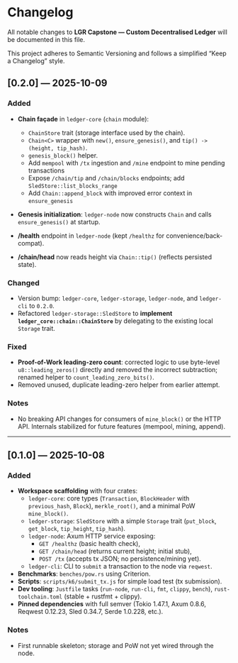 # Changelog
All notable changes to **LGR Capstone — Custom Decentralised Ledger** will be documented in this file.

This project adheres to Semantic Versioning and follows a simplified
“Keep a Changelog” style.

## [0.2.0] — 2025-10-09
### Added
- **Chain façade** in `ledger-core` (`chain` module):
  - `ChainStore` trait (storage interface used by the chain).
  - `Chain<C>` wrapper with `new()`, `ensure_genesis()`, and `tip() -> (height, tip_hash)`.
  - `genesis_block()` helper.
  - Add `mempool` with `/tx` ingestion and `/mine` endpoint to mine pending transactions
  - Expose `/chain/tip` and `/chain/blocks` endpoints; add `SledStore::list_blocks_range`
  - Add `Chain::append_block` with improved error context in `ensure_genesis`

- **Genesis initialization**: `ledger-node` now constructs `Chain` and calls `ensure_genesis()` at startup.
- **/health** endpoint in `ledger-node` (kept `/healthz` for convenience/back-compat).
- **/chain/head** now reads height via `Chain::tip()` (reflects persisted state).

### Changed
- Version bump: `ledger-core`, `ledger-storage`, `ledger-node`, and `ledger-cli` to `0.2.0`.
- Refactored `ledger-storage::SledStore` to **implement `ledger_core::chain::ChainStore`** by delegating to the existing local `Storage` trait.

### Fixed
- **Proof-of-Work leading-zero count**: corrected logic to use byte-level `u8::leading_zeros()` directly and removed the incorrect subtraction; renamed helper to `count_leading_zero_bits()`.
- Removed unused, duplicate leading-zero helper from earlier attempt.

### Notes
- No breaking API changes for consumers of `mine_block()` or the HTTP API. Internals stabilized for future features (mempool, mining, append).

---

## [0.1.0] — 2025-10-08
### Added
- **Workspace scaffolding** with four crates:
  - `ledger-core`: core types (`Transaction`, `BlockHeader` with `previous_hash`, `Block`), `merkle_root()`, and a minimal PoW `mine_block()`.
  - `ledger-storage`: `SledStore` with a simple `Storage` trait (`put_block`, `get_block`, `tip_height`, `tip_hash`).
  - `ledger-node`: Axum HTTP service exposing:
    - `GET /healthz` (basic health check),
    - `GET /chain/head` (returns current height; initial stub),
    - `POST /tx` (accepts tx JSON; no persistence/mining yet).
  - `ledger-cli`: CLI to `submit` a transaction to the node via `reqwest`.
- **Benchmarks**: `benches/pow.rs` using Criterion.
- **Scripts**: `scripts/k6/submit_tx.js` for simple load test (tx submission).
- **Dev tooling**: `Justfile` tasks (`run-node`, `run-cli`, `fmt`, `clippy`, `bench`), `rust-toolchain.toml` (stable + rustfmt + clippy).
- **Pinned dependencies** with full semver (Tokio 1.47.1, Axum 0.8.6, Reqwest 0.12.23, Sled 0.34.7, Serde 1.0.228, etc.).

### Notes
- First runnable skeleton; storage and PoW not yet wired through the node.
